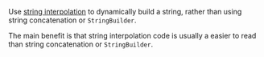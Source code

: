 Use [string interpolation](https://docs.scala-lang.org/overviews/core/string-interpolation.html) to dynamically build a string, rather than using string concatenation or `StringBuilder`. 

The main benefit is that string interpolation code is usually a easier to read than string concatenation or `StringBuilder`.
